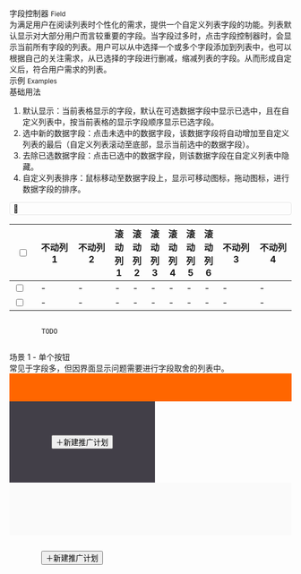 <div class="mb40">
    <div class="fontsize-20">字段控制器 <small>Field</small></div>
    <div class="color-999 mt4">为满足用户在阅读列表时个性化的需求，提供一个自定义列表字段的功能。列表默认显示对大部分用户而言较重要的字段。当字段过多时，点击字段控制器时，会显示当前所有字段的列表。用户可以从中选择一个或多个字段添加到列表中，也可以根据自己的关注需求，从已选择的字段进行删减，缩减列表的字段。从而形成自定义后，符合用户需求的列表。</div>
</div>

<div class="fontsize-16 mb10">示例 <small>Examples</small></div>

<div class="example">
    <div class="content">
        <div class="content-header">
            <div>基础用法</div>
            <ol>
                <li>默认显示：当前表格显示的字段，默认在可选数据字段中显示已选中，且在自定义列表中，按当前表格的显示字段顺序显示已选字段。</li>
				<li>选中新的数据字段：点击未选中的数据字段，该数据字段将自动增加至自定义列表的最后（自定义列表滚动至底部，显示当前选中的数据字段）。</li>
				<li>去除已选数据字段：点击已选中的数据字段，则该数据字段在自定义列表中隐藏。</li>
				<li>自定义列表排序：鼠标移动至数据字段上，显示可移动图标，拖动图标，进行数据字段的排序。</li>
            </ol>
        </div>
        <div class="content-body">
        	<div class="clearfix mb10">
        		<div id="clickme" href="javascript:;" class="pull-right" style="
        			cursor: pointer;
					padding: 2px 6px;
					border: 1px solid #E6E6E6;
					border-radius: 4px;">
        			<span class="brixfont fontsize-20 color-ccc">&#xe602;</span>
        		</div>
        	</div>
            <table bx-name="components/table" class="table table-hover table-fixed" data-column-rwd-range="[3,-2]" data-column-rwd-limit="3" data-column-rwd-cursor="1" data-column-priority-trigger="#clickme">
			    <thead>
			        <tr>
			            <th width="40"><input type="checkbox" data-linkage-name="all"></th>
			            <th width="75" class="stable">不动列 1</th>
			            <th width="75" class="stable">不动列 2</th>
			            <th>滚动列 1</th><th>滚动列 2</th><th>滚动列 3</th><th>滚动列 4</th><th>滚动列 5</th><th>滚动列 6</th>
			            <th width="75" class="stable">不动列 3</th>
			            <th width="75" class="stable">不动列 4</th>
			        </tr>
			    </thead>
			    <tbody>
			        <tr>
			            <td><input type="checkbox" data-linkage-parent-name="all"></td>
			            <td>-</td>
			            <td>-</td>
			            <td>-</td><td>-</td><td>-</td><td>-</td><td>-</td><td>-</td>
			            <td>-</td>
			            <td>-</td>
			        </tr>
			        <tr>
			            <td><input type="checkbox" data-linkage-parent-name="all"></td>
			            <td>-</td>
			            <td>-</td>
			            <td>-</td><td>-</td><td>-</td><td>-</td><td>-</td><td>-</td>
			            <td>-</td>
			            <td>-</td>
			        </tr>
			    </tbody>
			</table>
        </div>
    </div>
    <pre class="example-pre"><code class="hljs html">
        TODO
    </code></pre>
</div>

<div class="example hide">
    <div class="content">
        <div class="content-header">
            <div>场景 1 - 单个按钮</div>
            <div class="color-999 mt6">常见于字段多，但因界面显示问题需要进行字段取舍的列表中。</div>
        </div>
        <div class="content-body" style="padding-right: 0; padding-bottom: 0;">
            <div style="height: 50px; background-color: #FF6600;"></div>
            <div class="ungrid-row">
                <div class="ungrid-col" style="width: 200px; padding: 60px 30px; text-align: center; vertical-align: top; background-color: #423f48;">
                    <button class="btn btn-brand">＋新建推广计划</button>
                </div>
                <div class="ungrid-col" style="padding: 40px; background-color: #fafafa;">
                    <p class="flat-text small"></p>
                    <p class="flat-text full-width mt10"></p>
                    <p class="flat-text full-width mt10"></p>
                </div>
            </div>
        </div>
    </div>
    <pre class="example-pre"><code class="hljs html">
        <button class="btn btn-brand">＋新建推广计划</button>
    </code></pre>
</div>


<script type="text/javascript">
	require(['css!spec.components/table/table.css', 'css!spec.components/dialog/dialog.css'])
</script>